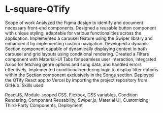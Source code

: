 # L-square-QTify

Scope of work
Analyzed the Figma design to identify and document necessary front-end components.
Designed a reusable button component with unique styling, adaptable for various functionalities across the application.
Implemented a carousel feature using the Swiper library and enhanced it by implementing custom navigation.
Developed a dynamic Section component capable of dynamically displaying content in both carousel and grid layouts using conditional rendering.
Created a Filters component with Material-UI Tabs for seamless user interaction, integrated Axios for fetching genre options and song data, and handled errors effectively.
Implemented conditional rendering logic to display filter options within the Section component exclusively in the Songs section.
Deployed the QTify React app to Vercel by importing the project repository from GitHub.
Skills used

ReactJS, Module-scoped CSS, Flexbox, CSS variables, Condition Rendering, Component Reusability, Swiper.js, Material UI, Customizing Third-Party Components, Deployment
